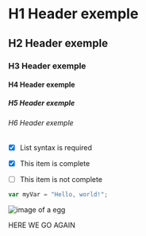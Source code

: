 # H1 Header exemple
## H2 Header exemple
### H3 Header exemple
#### H4 Header exemple
##### H5 Header exemple
###### H6 Header exemple

- [x] List syntax is required
- [x] This item is complete
- [ ] This item is not complete


``` javascript
var myVar = "Hello, world!";
```

![image of a egg](https://github.com/user-attachments/assets/d4805e36-fc8e-4407-ac76-1d14901267c2)

HERE WE GO AGAIN
